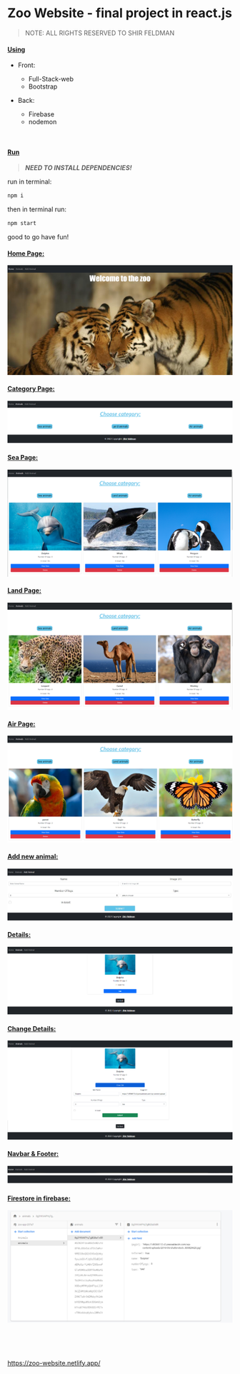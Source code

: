 # Zoo Website - final project in react.js

> NOTE: ALL RIGHTS RESERVED TO SHIR FELDMAN

#### <ins>Using</ins>
* Front:
   - Full-Stack-web
   - Bootstrap
  
* Back:
   - Firebase
   - nodemon
<br>


#### <ins>Run </ins>
> **_NEED TO INSTALL DEPENDENCIES!_**


run in terminal:
```js
npm i
```

then in terminal run:
```js
npm start
```
good to go have fun!
<br> 

#### <ins>Home Page:</ins>

 ![Home page](./src/assets/‏1.jpg)
<br> 

#### <ins>Category Page:</ins>
 ![Category Pag](./src/assets/‏‏2.jpg)
<br>

#### <ins>Sea Page:</ins>
 ![Sea Page](./src/assets/‏‏3.jpg)
<br>

#### <ins>Land Page:</ins>
 ![Land Page](./src/assets/‏‏4..jpg)
<br>

#### <ins>Air Page:</ins>
 ![Air Page](./src/assets/‏‏5..jpg)
<br>

#### <ins>Add new animal:</ins>
 ![New animal](./src/assets/8..jpg)
<br>

#### <ins>Details:</ins>
![Details](./src/assets/‏‏6.jpg)
<br>

#### <ins>Change Details:</ins>
![Change Details](./src/assets/7.jpg)
<br>

#### <ins>Navbar & Footer:</ins>
![Navbar](./src/assets/10.jpg)
![Footer](./src/assets/‏‏9.jpg)
<br>

#### <ins>Firestore in firebase:</ins>
![Firestore](./src/assets/‏‏11.jpg)

<br><br><br>






https://zoo-website.netlify.app/
